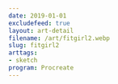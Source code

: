 ```yaml
---
date: 2019-01-01
excludefeed: true
layout: art-detail
filename: /art/fitgirl2.webp
slug: fitgirl2
arttags:
- sketch
program: Procreate
---
```

